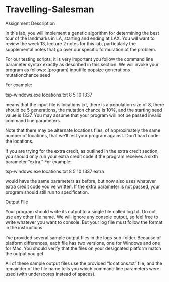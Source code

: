 # Travelling-Salesman
Assignment Description

In this lab, you will implement a genetic algorithm for determining the best tour of the landmarks
in LA, starting and ending at LAX. You will want to review the week 13, lecture 2 notes for this
lab, particularly the supplemental notes that go over our specific formulation of the problem.

For our testing scripts, it is very important you follow the command line parameter syntax
exactly as described in this section. We will invoke your program as follows:
[program] inputfile popsize generations mutationchance seed

For example:

tsp-windows.exe locations.txt 8 5 10 1337

means that the input file is locations.txt, there is a population size of 8, there should be 5
generations, the mutation chance is 10%, and the starting seed value is 1337.
You may assume that your program will not be passed invalid command line parameters.

Note that there may be alternate locations files, of approximately the same number of locations,
that we’ll test your program against. Don’t hard code the locations.

If you are trying for the extra credit, as outlined in the extra credit section, you should only run
your extra credit code if the program receives a sixth parameter “extra.” For example:

tsp-windows.exe locations.txt 8 5 10 1337 extra

would have the same parameters as before, but now also uses whatever extra credit code you’ve
written. If the extra parameter is not passed, your program should still run to specification.

Output File

Your program should write its output to a single file called log.txt. Do not use any other file
name. We will ignore any console output, so feel free to write whatever you want to console. But
your log file must follow the format in the instructions.

I’ve provided several sample output files in the logs sub-folder. Because of platform differences,
each file has two versions, one for Windows and one for Mac. You should verify that the files on
your designated platform match the output you get.

All of these sample output files use the provided “locations.txt” file, and the remainder of the file
name tells you which command line parameters were used (with underscores instead of spaces).
